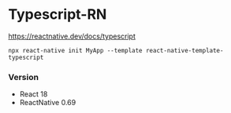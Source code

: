 # Typescript-RN

https://reactnative.dev/docs/typescript

```
npx react-native init MyApp --template react-native-template-typescript
```

### Version
- React 18
- ReactNative 0.69

